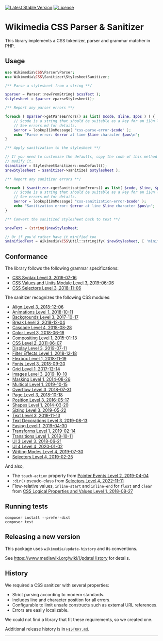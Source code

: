 [![Latest Stable Version]](https://packagist.org/packages/wikimedia/css-sanitizer) [![License]](https://packagist.org/packages/wikimedia/css-sanitizer)

Wikimedia CSS Parser & Sanitizer
================================

This library implements a CSS tokenizer, parser and grammar matcher in PHP.

Usage
-----

```php
use Wikimedia\CSS\Parser\Parser;
use Wikimedia\CSS\Sanitizer\StylesheetSanitizer;

/** Parse a stylesheet from a string **/

$parser = Parser::newFromString( $cssText );
$stylesheet = $parser->parseStylesheet();

/** Report any parser errors **/

foreach ( $parser->getParseErrors() as list( $code, $line, $pos ) ) {
	// $code is a string that should be suitable as a key for an i18n library.
	// See errors.md for details.
	$error = lookupI18nMessage( "css-parse-error-$code" );
	echo "Parse error: $error at line $line character $pos\n";
}

/** Apply sanitization to the stylesheet **/

// If you need to customize the defaults, copy the code of this method and
// modify it.
$sanitizer = StylesheetSanitizer::newDefault();
$newStylesheet = $sanitizer->sanitize( $stylesheet );

/** Report any sanitizer errors **/

foreach ( $sanitizer->getSanitizationErrors() as list( $code, $line, $pos ) ) {
	// $code is a string that should be suitable as a key for an i18n library.
	// See errors.md for details.
	$error = lookupI18nMessage( "css-sanitization-error-$code" );
	echo "Sanitization error: $error at line $line character $pos\n";
}

/** Convert the sanitized stylesheet back to text **/

$newText = (string)$newStylesheet;

// Or if you'd rather have it minified too
$minifiedText = Wikimedia\CSS\Util::stringify( $newStylesheet, [ 'minify' => true ] );
```

Conformance
-----------

The library follows the following grammar specifications:

* [CSS Syntax Level 3, 2019-07-16][CSSSYN]
* [CSS Values and Units Module Level 3, 2019-06-06][CSSVAL]
* [CSS Selectors Level 3, 2018-11-06][CSSSEL]

The sanitizer recognizes the following CSS modules:

* [Align Level 3, 2018-12-06](https://www.w3.org/TR/2018/WD-css-align-3-20181206/)
* [Animations Level 1, 2018-10-11](https://www.w3.org/TR/2018/WD-css-animations-1-20181011/)
* [Backgrounds Level 3, 2017-10-17](https://www.w3.org/TR/2017/CR-css-backgrounds-3-20171017/)
* [Break Level 3, 2018-12-04](https://www.w3.org/TR/2018/CR-css-break-3-20181204/)
* [Cascade Level 4, 2018-08-28](https://www.w3.org/TR/2018/CR-css-cascade-4-20180828)
* [Color Level 3, 2018-06-19](https://www.w3.org/TR/2018/REC-css-color-3-20180619)
* [Compositing Level 1, 2015-01-13](https://www.w3.org/TR/2015/CR-compositing-1-20150113/)
* [CSS Level 2, 2011-06-07](https://www.w3.org/TR/2011/REC-CSS2-20110607/)
* [Display Level 3, 2019-07-11](https://www.w3.org/TR/2019/CR-css-display-3-20190711)
* [Filter Effects Level 1, 2018-12-18](https://www.w3.org/TR/2018/WD-filter-effects-1-20181218)
* [Flexbox Level 1, 2018-11-19](https://www.w3.org/TR/2018/CR-css-flexbox-1-20181119)
* [Fonts Level 3, 2018-09-20](https://www.w3.org/TR/2018/REC-css-fonts-3-20180920)
* [Grid Level 1, 2017-12-14](https://www.w3.org/TR/2017/CR-css-grid-1-20171214/)
* [Images Level 3, 2019-10-10](https://www.w3.org/TR/2019/CR-css-images-3-20191010)
* [Masking Level 1, 2014-08-26](https://www.w3.org/TR/2014/CR-css-masking-1-20140826/)
* [Multicol Level 1, 2019-10-15](https://www.w3.org/TR/2019/WD-css-multicol-1-20191015)
* [Overflow Level 3, 2018-07-31](https://www.w3.org/TR/2018/WD-css-overflow-3-20180731)
* [Page Level 3, 2018-10-18](https://www.w3.org/TR/2018/WD-css-page-3-20181018)
* [Position Level 3, 2016-05-17](https://www.w3.org/TR/2016/WD-css-position-3-20160517/)
* [Shapes Level 1, 2014-03-20](https://www.w3.org/TR/2014/CR-css-shapes-1-20140320/)
* [Sizing Level 3, 2019-05-22](https://www.w3.org/TR/2019/WD-css-sizing-3-20190522)
* [Text Level 3, 2019-11-13](https://www.w3.org/TR/2019/WD-css-text-3-20191113)
* [Text Decorations Level 3, 2019-08-13](https://www.w3.org/TR/2019/CR-css-text-decor-3-20190813)
* [Easing Level 1, 2019-04-30](https://www.w3.org/TR/2019/CR-css-easing-1-20190430/)
* [Transforms Level 1, 2019-02-14](https://www.w3.org/TR/2019/CR-css-transforms-1-20190214)
* [Transitions Level 1, 2018-10-11](https://www.w3.org/TR/2018/WD-css-transitions-1-20181011)
* [UI 3 Level 3, 2018-06-21](https://www.w3.org/TR/2018/REC-css-ui-3-20180621)
* [UI 4 Level 4, 2020-01-02](https://www.w3.org/TR/2020/WD-css-ui-4-20200102)
* [Writing Modes Level 4, 2019-07-30](https://www.w3.org/TR/2019/CR-css-writing-modes-4-20190730)
* [Selectors Level 4, 2019-02-25](https://www.w3.org/TR/2019/WD-css-pseudo-4-20190225/)

And also,
* The `touch-action` property from
[Pointer Events Level 2, 2019-04-04](https://www.w3.org/TR/2019/REC-pointerevents2-20190404/)
* `:dir()` pseudo-class from [Selectors Level 4, 2022-11-11](https://www.w3.org/TR/2022/WD-selectors-4-20221111/#the-dir-pseudo)
* Flow-relative values, `inline-start` and `inline-end` for `float` and `clear` from [CSS Logical Properties and Values Level 1, 2018-08-27](https://www.w3.org/TR/2018/WD-css-logical-1-20180827/#directional-keywords)

Running tests
-------------

    composer install --prefer-dist
    composer test

Releasing a new version
-----------------------

This package uses `wikimedia/update-history` and its conventions.

See https://www.mediawiki.org/wiki/UpdateHistory for details.

History
-------

We required a CSS sanitizer with several properties:

* Strict parsing according to modern standards.
* Includes line and character position for all errors.
* Configurable to limit unsafe constructs such as external URL references.
* Errors are easily localizable.

We could not find a library that fit these requirements, so we created one.

Additional release history is in [`HISTORY.md`](./HISTORY.md).

---
[Latest Stable Version]: https://poser.pugx.org/wikimedia/css-sanitizer/v/stable.svg
[License]: https://poser.pugx.org/wikimedia/css-sanitizer/license.svg
[CSSSYN]: https://www.w3.org/TR/2019/CR-css-syntax-3-20190716/
[CSSVAL]: https://www.w3.org/TR/2019/CR-css-values-3-20190606/
[CSSSEL]: https://www.w3.org/TR/2018/REC-selectors-3-20181106/
[CSSWORK]: https://www.w3.org/Style/CSS/current-work
